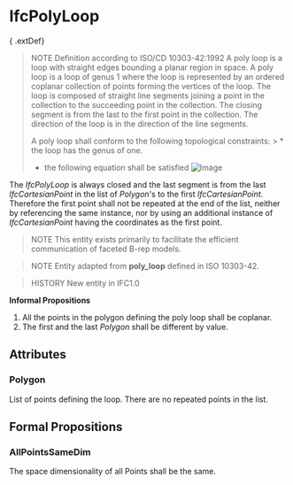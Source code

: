 # IfcPolyLoop

{ .extDef}<!-- end of definition -->
> NOTE  Definition according to ISO/CD 10303-42:1992
> A poly loop is a loop with straight edges bounding a planar region in space. A poly loop is a loop of genus 1 where the loop is represented by an ordered coplanar collection of points forming the vertices of the loop. The loop is composed of straight line segments joining a point in the collection to the succeeding point in the collection. The closing segment is from the last to the first point in the collection. The direction of the loop is in the direction of the line segments.
>
> A poly loop shall conform to the following topological constraints: > * the loop has the genus of one.
> * the following equation shall be satisfied   ![Image](../../../../figures/ifcpolyloop-math1.gif)

 The _IfcPolyLoop_ is always closed and the last segment is from the last _IfcCartesianPoint_ in the list of _Polygon_'s to the first _IfcCartesianPoint_. Therefore the first point shall not be repeated at the end of the list, neither by referencing the same instance, nor by using an additional instance of _IfcCartesianPoint_ having the coordinates as the first point.
>
> NOTE  This entity exists primarily to facilitate the efficient communication of faceted B-rep models.



> NOTE  Entity adapted from **poly_loop** defined in ISO 10303-42.

> HISTORY   New entity in IFC1.0

**Informal Propositions**

1. All the points in the polygon defining the poly loop shall be coplanar.
2. The first and the last _Polygon_ shall be different by value.

## Attributes

### Polygon
List of points defining the loop. There are no repeated points in the list.

## Formal Propositions

### AllPointsSameDim
The space dimensionality of all Points shall be the same.
